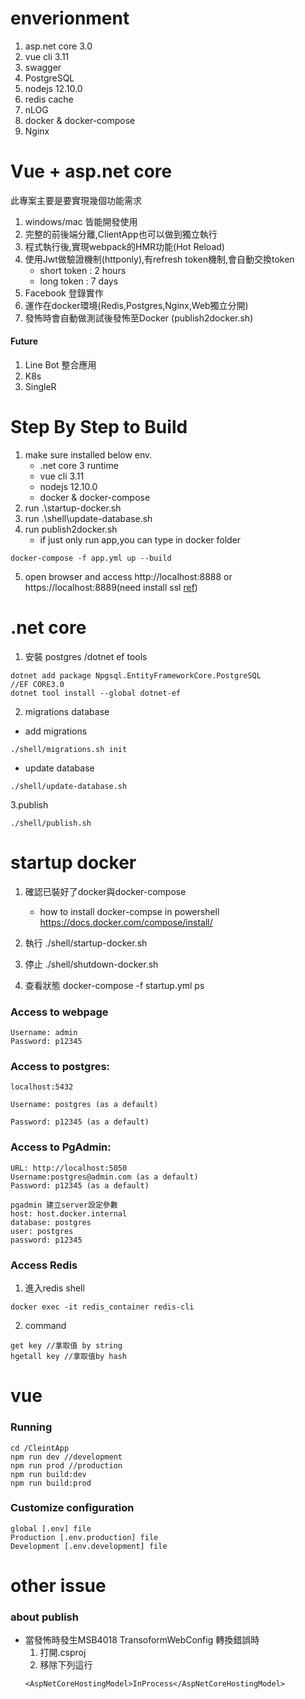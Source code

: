 # enverionment
1. asp.net core 3.0
2. vue cli 3.11
3. swagger
4. PostgreSQL
5. nodejs 12.10.0
6. redis cache
7. nLOG
8. docker & docker-compose
9. Nginx

# Vue + asp.net core
此專案主要是要實現幾個功能需求
1. windows/mac 皆能開發使用
2. 完整的前後端分離,ClientApp也可以做到獨立執行
3. 程式執行後,實現webpack的HMR功能(Hot Reload)
4. 使用Jwt做驗證機制(httponly),有refresh token機制,會自動交換token
   + short token : 2 hours 
   + long token : 7 days
5. Facebook 登錄實作
6. 運作在docker環境(Redis,Postgres,Nginx,Web獨立分開)
7. 發怖時會自動做測試後發怖至Docker (publish2docker.sh)

#### Future
1. Line Bot 整合應用
2. K8s
3. SingleR

# Step By Step to Build
1. make sure installed below env.
    - .net core 3 runtime
    - vue cli 3.11
    - nodejs 12.10.0 
    - docker & docker-compose
2. run .\startup-docker.sh
3. run .\shell\update-database.sh
4. run publish2docker.sh    
    - if just only run app,you can type in docker folder
```
docker-compose -f app.yml up --build
```
5. open browser and access http://localhost:8888 or https://localhost:8889(need install ssl [ref](https://docs.microsoft.com/zh-tw/aspnet/core/security/docker-https?view=aspnetcore-3.0))
      


# .net core
1. 安裝 postgres /dotnet ef tools
```
dotnet add package Npgsql.EntityFrameworkCore.PostgreSQL
//EF CORE3.0
dotnet tool install --global dotnet-ef
```
2. migrations database
  - add migrations
```
./shell/migrations.sh init
```
   - update database    
```
./shell/update-database.sh
```

3.publish
```
./shell/publish.sh
```

# startup docker
1. 確認已裝好了docker與docker-compose
   - how to install docker-compse in powershell
     https://docs.docker.com/compose/install/
     
3. 執行 ./shell/startup-docker.sh   
4. 停止 ./shell/shutdown-docker.sh
5. 查看狀態 docker-compose -f startup.yml ps

### Access to webpage
```config
Username: admin
Password: p12345
```
### Access to postgres:
``` 
localhost:5432

Username: postgres (as a default)

Password: p12345 (as a default)
```
### Access to PgAdmin:
```
URL: http://localhost:5050
Username:postgres@admin.com (as a default)
Password: p12345 (as a default)

pgadmin 建立server設定參數
host: host.docker.internal
database: postgres
user: postgres
password: p12345
```

### Access Redis
1. 進入redis shell
```
docker exec -it redis_container redis-cli
```
2. command
```
get key //拿取值 by string
hgetall key //拿取值by hash
```

# vue 

### Running
```
cd /CleintApp
npm run dev //development
npm run prod //production
npm run build:dev
npm run build:prod
```
### Customize configuration
```
global [.env] file
Production [.env.production] file
Development [.env.development] file
```


# other issue

### about publish
- 當發怖時發生MSB4018 TransoformWebConfig 轉換錯誤時
    1. 打開.csproj
    2. 移除下列這行
    ```config
    <AspNetCoreHostingModel>InProcess</AspNetCoreHostingModel>
    ```